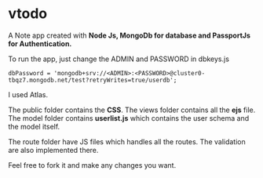 # vtodo

A Note app created with **Node Js, MongoDb for database and PassportJs for Authentication.**

To run the app, just change the ADMIN and PASSWORD in dbkeys.js

```
dbPassword = 'mongodb+srv://<ADMIN>:<PASSWORD>@cluster0-tbqz7.mongodb.net/test?retryWrites=true/userdb';
```
I used Atlas.

The public folder contains the **CSS**. The views folder contains all the **ejs** file. The model folder contains **userlist.js** which contains the user schema and the model itself.

The route folder have JS files which handles all the routes. The validation are also implemented there.

Feel free to fork it and make any changes you want.



